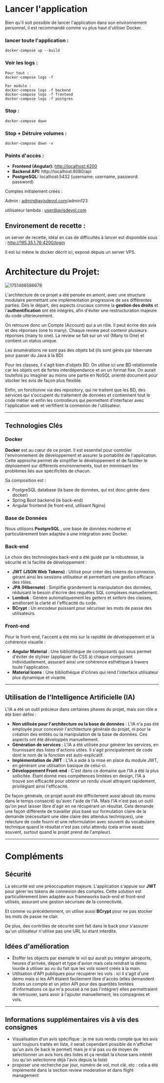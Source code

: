 # Lancer l'application

Bien qu'il soit possible de lancer l'application dans son environnement personnel, il est recommandé comme vu plus haut d'utiliser Docker.

### lancer toute l'application :

```
docker-compose up --build
```

### Voir les logs :

```
Pour tout :
docker-compose logs -f

Par module :
docker-compose logs -f backend
docker-compose logs -f frontend
docker-compose logs -f postgres
```

### Stop :

```
docker-compose down
```

### Stop + Détruire volumes :

```
docker-compose down -v
```

### Points d'accès :

* **Frontend (Angular):** [http://localhost:4200](http://localhost:4200)
* **Backend API:** http://localhost:8080/api
* **PostgreSQL:** localhost:5432 (username: username, password: password)

Comptes initialement créés :

Admin : admin@avisdevol.com/admin123

utilisateur lambda : user@avisdevol.com

## Environement de recette :

un server de recette, idéal en cas de difficultés à lancer est disponible sous : http://195.35.1.76:4200/login

Il est lui même le docker décrit ici, exposé depuis un server VPS.

# Architecture du Projet:

![1751486586678](image/readme/1751486586678.png)

L'architecture de ce projet a été pensée en amont, avec une structure modulaire permettant une implémentation progressive de ses différentes parties. Dès le départ, des aspects cruciaux comme la **gestion des droits** et l'**authentification** ont été intégrés, afin d'éviter une restructuration majeure du code ultérieurement.

On retrouve donc un Compte (Account) qui a un rôle. Il peut écrire des avis et des réponses (one to many). Chaque review peut contenir plusieurs réponses (many to one). La review se fait sur un vol (Many to One) et contient un status unique.

Les énumérations ne sont pas des objets bd (ils sont gérés par hibernate pour passer du Java à la BD)

Pour les classes, il s'agit bien d'objets BD. On utilise ici une BD relationnelle car les objets ont de fortes interdépendance et on un format fixe. On aurait toutefois pu imaginer au moins une partie en NoSQL orienté document pour stocker les avis de façon plus flexible.

Enfin, on fonctionne via des repository, qui ne traitent que les BD, des services qui s'occupent du traitement de données et contiennent tout le code métier et enfin les controlleurs qui permettent d'interfacer avec l'application web et vérfifient la connexion de l'utilisateur.

---

## Technologies Clés

### Docker

**Docker** est au cœur de ce projet. Il est essentiel pour contrôler l'environnement de développement et assurer la portabilité de l'application. Cette approche permet de simplifier le développement et de faciliter le déploiement sur différents environnements, tout en minimisant les problèmes liés aux spécificités de chacun.

Sa composition est :

- PostgreSQL database (la base de données, qui est donc gérée dans docker)
- Spring Boot backend (le back-end)
- Angular frontend (le front-end, utilisant Nginx)

### Base de Données

Nous utilisons  **PostgreSQL** , une base de données moderne et particulièrement bien adaptée à une intégration avec Docker.

### Back-end

Le choix des technologies back-end a été guidé par la robustesse, la sécurité et la facilité de développement :

* **JWT (JSON Web Tokens)** : Utilisé pour créer des tokens de connexion, gérant ainsi les sessions utilisateur et permettant une gestion efficace des rôles.
* **JPA (Hibernate)** : Simplifie grandement la manipulation des données, réduisant le besoin d'écrire des requêtes SQL complexes manuellement.
* **Lombok** : Génère automatiquement les *getters* et *setters* des classes, améliorant la clarté et l'efficacité du code.
* **BCrypt** : Un encodeur puissant pour sécuriser les mots de passe des utilisateurs.

### Front-end

Pour le front-end, l'accent a été mis sur la rapidité de développement et la cohérence visuelle :

* **Angular Material** : Une bibliothèque de composants qui nous permet d'éviter de styliser (appliquer du CSS à) chaque composant individuellement, assurant ainsi une cohérence esthétique à travers toute l'application.
* **Material Icons** : Une bibliothèque d'icônes qui rend l'interface utilisateur plus dynamique et vivante.

---

## Utilisation de l'Intelligence Artificielle (IA)

L'IA a été un outil précieux dans certaines phases du projet, mais son rôle a été bien défini :

* **Non utilisée pour l'architecture ou la base de données** : L'IA n'a pas été employée pour concevoir l'architecture générale du projet, ni pour la création des entités ou la manipulation de la base de données. Ces aspects ont été développés manuellement.
* **Génération de services** : L'IA a été utilisée pour générer les services, en fournissant des listes d'actions utiles. Il s'agit principalement de code dont le nom de la fonction est auto-explicatif.
* **Implémentation de JWT** : L'IA a aidé à la mise en place du module JWT, en générant une utilisation basique de celui-ci.
* **Développement Front-end** : C'est dans ce domaine que l'IA a été la plus sollicitée. Étant donné mes compétences limitées en design, l'IA a trouvé son efficacité pour obtenir un rendu visuel attrayant rapidement, privilégiant ainsi l'efficacité.

De façon générale, ce projet aurait été difficilement aussi abouti (du moins dans le temps consacré) qu'avec l'aide de l'IA. Mais l'IA n'est pas un outil qu'on peut laisser libre d'agir en ne récupérant un résultat. Cela demande une façon différente de travailler plus basé sur formulation claire de la demande (nécessitant une idée claire des attendus techniques), une relecture de code fourni et une reformulation avec souvent du vocabulaire technique quand le résultat n'est pas celui attendu (cela arrive assez souvent, surtout quand le projet prend de l'ampleur).

---

# Compléments

## Sécurité

La sécurité est une préoccupation majeure. L'application s'appuie sur **JWT** pour gérer les tokens de connexion des comptes. Cette solution est particulièrement bien adaptée aux frameworks back-end et front-end utilisés, assurant une gestion sécurisée de la connectivité.

Et comme vu précédemment, on utilise aussi **BCrypt** pour ne pas stocker les mots de passe ne clair.

De plus, des contrôles de sécurité sont fait dans le back pour s'assurer qu'un utilisateur n'utilise pas une URL lui étant interdite.

## Idées d'amélioration

- Étoffer les objects par exemple le vol qui aurait pu intégrer aéroports, heures d'arrivée, départ et type d'avion mais cela rendrait la démo lourde à utiliser au vu du fait que les vols soient créés à la main.
- Utilisation d'API publiques pour récupérer les vols : ici il s'agit d'une démo mais si les API étaient facilement libre d'accès (elles demandent toutes un compte et un jeton API pour des quantités limitées d'informations ce qui m'a poussé à ne pas l'intégrer) elles permettraient de retrouver, sans avoir à l'ajouter manuellement, les compagnies et vols.

---

## Informations supplémentaires vis à vis des consignes

- Visualisation d'un avis spécifique : je me suis rendu compte que les avis sont toujours traités en liste, il serait cependant possible de n'afficher qu'un avis (le back le permet) mais je n'ai pas vu de moyen de selectionner un avis hors des listes et ça rendait la chose sans intérêt (vu qu'on selectionne déjà l'avis depuis la liste)
- proposer une recherche par jour, numéro de vol, mot clé, etc : cela a été implémenté dans la section review moderation et dans flight management

